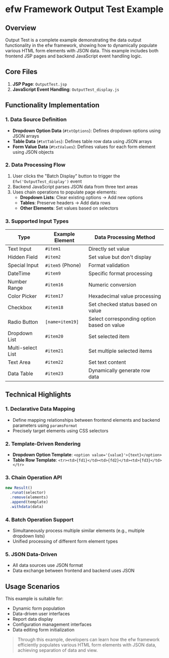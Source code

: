 # efw Framework Output Test Example

## Overview

Output Test is a complete example demonstrating the data output functionality in the efw framework, showing how to dynamically populate various HTML form elements with JSON data. This example includes both frontend JSP pages and backend JavaScript event handling logic.

## Core Files

1. **JSP Page**: `OutputTest.jsp`
2. **JavaScript Event Handling**: `OutputTest_display.js`

## Functionality Implementation

### 1. Data Source Definition

- **Dropdown Option Data** (`#txtOptions`): Defines dropdown options using JSON arrays
- **Table Data** (`#txtTables`): Defines table row data using JSON arrays
- **Form Value Data** (`#txtValues`): Defines values for each form element using JSON objects

### 2. Data Processing Flow

1. User clicks the "Batch Display" button to trigger the `Efw('OutputTest_display')` event
2. Backend JavaScript parses JSON data from three text areas
3. Uses chain operations to populate page elements:
   - **Dropdown Lists**: Clear existing options → Add new options
   - **Tables**: Preserve headers → Add data rows
   - **Other Elements**: Set values based on selectors

### 3. Supported Input Types

| Type             | Example Element | Data Processing Method                     |
|------------------|-----------------|--------------------------------------------|
| Text Input       | `#item1`        | Directly set value                         |
| Hidden Field     | `#item2`        | Set value but don't display                |
| Special Input    | `#item5` (Phone)| Format validation                          |
| DateTime         | `#item9`        | Specific format processing                 |
| Number Range     | `#item16`       | Numeric conversion                         |
| Color Picker     | `#item17`       | Hexadecimal value processing               |
| Checkbox         | `#item18`       | Set checked status based on value          |
| Radio Button     | `[name=item19]` | Select corresponding option based on value  |
| Dropdown List    | `#item20`       | Set selected item                          |
| Multi-select List| `#item21`       | Set multiple selected items                |
| Text Area        | `#item22`       | Set text content                           |
| Data Table       | `#item23`       | Dynamically generate row data              |

## Technical Highlights

### 1. Declarative Data Mapping
- Define mapping relationships between frontend elements and backend parameters using `paramsFormat`
- Precisely target elements using CSS selectors

### 2. Template-Driven Rendering

- **Dropdown Option Template**: `<option value='{value}'>{text}</option>`
- **Table Row Template**: `<tr><td>{fd1}</td><td>{fd2}</td><td>{fd3}</td></tr>` 

### 3. Chain Operation API

```js
new Result()
  .runat(selector)
  .remove(elements)
  .append(template)
  .withdata(data)
```

### 4. Batch Operation Support
- Simultaneously process multiple similar elements (e.g., multiple dropdown lists)
- Unified processing of different form element types

### 5. JSON Data-Driven
- All data sources use JSON format
- Data exchange between frontend and backend uses JSON

## Usage Scenarios
This example is suitable for:
- Dynamic form population
- Data-driven user interfaces
- Report data display
- Configuration management interfaces
- Data editing form initialization

> Through this example, developers can learn how the efw framework efficiently populates various HTML form elements with JSON data, achieving separation of data and view.
